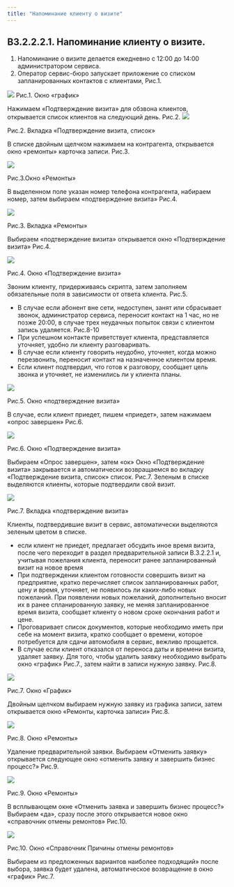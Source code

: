 ```yaml
---
title: "Напоминание клиенту о визите"
---
```



## В3.2.2.2.1. Напоминание клиенту о визите.

1.  Напоминание о визите делается ежедневно с 12:00 до 14:00 администратором сервиса.
2.  Оператор сервис-бюро запускает приложение со списком запланированных контактов с клиентами, Рис.1.

![](KBO/_attach/lu106561td1wc_tmp_226ffa4befadc7ce.png)
Рис.1. Окно «график»

Нажимаем «Подтверждение визита» для обзвона клиентов, открывается список клиентов на следующий день. Рис.2.
![](KBO/_attach/lu106561td1wc_tmp_72a7eab450842f76.png)

Рис.2. Вкладка «Подтверждение визита, список»

В списке двойным щелчком нажимаем на контрагента, открывается окно «ремонты» карточка записи. Рис.3.

![](KBO/_attach/lu106561td1wc_tmp_46e5fc4fb1d351e1.png)

Рис.3.Окно «Ремонты»

В выделенном поле указан номер телефона контрагента, набираем номер, затем выбираем «подтверждение визита» Рис.4.

![](KBO/_attach/lu106561td1wc_tmp_154b6fd2132eed06.png)

Рис.3. Вкладка «Ремонты»

Выбираем «подтверждение визита» открывается окно «Подтверждение визита» Рис.4.

![](KBO/_attach/lu106561td1wc_tmp_4bdb9196193775db.png)

Рис.4. Окно «Подтверждение визита»

Звоним клиенту, придерживаясь скрипта, затем заполняем обязательные поля в зависимости от ответа клиента. Рис.5.

-   В случае если абонент вне сети, недоступен, занят или сбрасывает звонок, администратор сервиса, переносит контакт на 1 час, но не позже 20:00, в случае трех неудачных попыток связи с клиентом запись удаляется. Рис.8-10 
-   При успешном контакте приветствует клиента, представляется уточняет, удобно ли клиенту разговаривать.
-   В случае если клиенту говорить неудобно, уточняет, когда можно перезвонить, переносит контакт на назначенное клиентом время.
-   Если клиент подтвердил, что готов к разговору, сообщает цель звонка и уточняет, не изменились ли у клиента планы.
  
![](KBO/_attach/lu106561td1wc_tmp_4bdb9196193775db%201.png)

Рис.5. Окно «подтверждение визита»

В случае, если клиент приедет, пишем «приедет», затем нажимаем «опрос завершен» Рис.6.

![](KBO/_attach/lu106561td1wc_tmp_7fb299940eda27fe.png)

Рис.6. Окно «Подтверждение визита»

Выбираем «Опрос завершен», затем «ок» Окно «Подтверждение визита» закрывается и автоматически возвращаемся во вкладку «Подтверждение визита, список» список. Рис.7. Зеленым в списке выделяются клиенты, которые подтвердили свой визит.

![](KBO/_attach/lu106561td1wc_tmp_fba7f359f09385e1.png)

Рис.7. Вкладка «подтверждение визита»

Клиенты, подтвердившие визит в сервис, автоматически выделяются зеленым цветом в списке.

-   если клиент не приедет, предлагает обсудить иное время визита, после чего переходит в раздел предварительной записи В.3.2.2.1 и, учитывая пожелания клиента, переносит ранее запланированный визит на новое время    
-   При подтверждении клиентом готовности совершить визит на предприятие, кратко перечисляет список запланированных работ, цену и время, уточняет, не появилось ли каких-либо новых пожеланий. При появлении новых пожеланий, дополнительно вносит их в ранее спланированную заявку, не меняя запланированное время визита, сообщает клиенту о новом сроке окончания работ и цене.
-   Проговаривает список документов, которые необходимо иметь при себе на момент визита, кратко сообщает о времени, которое потребуется для сдачи автомобиля в сервис, вежливо прощается.
-   В случае если клиент отказался от переноса даты и времени визита, удаляет заявку. Для того, чтобы удалить заявку необходимо выбрать окно «график» Рис.7., затем найти в записи нужную заявку. Рис.8.

![](KBO/_attach/lu106561td1wc_tmp_10e5f76e14673358.png)

Рис.7. Окно «График»

Двойным щелчком выбираем нужную заявку из графика записи, затем открывается окно «Ремонты, карточка записи» Рис.8.

![](KBO/_attach/lu106561td1wc_tmp_10cda9b89110d66.png)

Рис.8. Окно «Ремонты»

Удаление предварительной заявки. Выбираем «Отменить заявку» открывается следующее окно «отменить заявку и завершить бизнес процесс?» Рис.9.

![](KBO/_attach/lu106561td1wc_tmp_4088cb871dd3e218.png)

Рис.9. Окно «Ремонты»

В всплывающем окне «Отменить заявка и завершить бизнес процесс?» Выбираем «да», сразу после этого открывается новое окно «справочник отмены ремонтов» Рис.10.

![](KBO/_attach/lu106561td1wc_tmp_9792eddf311369f8.png)

Рис.10. Окно «Справочник Причины отмены ремонтов»

Выбираем из предложенных вариантов наиболее подходящий» после выбора, заявка будет удалена, автоматическое возвращение в окно «график» Рис.7.


